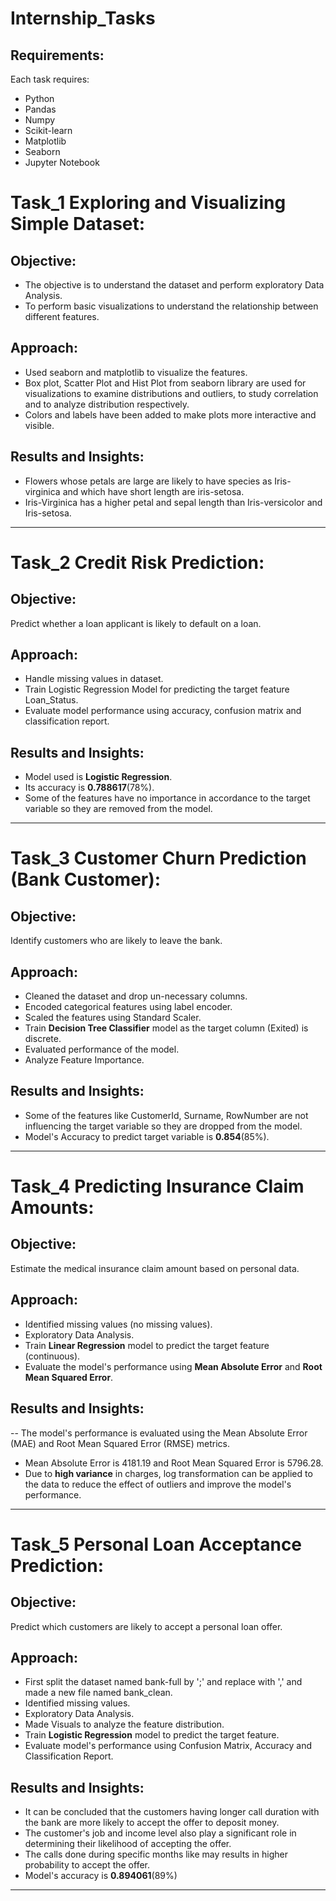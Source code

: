 # Internship_Tasks
## Requirements:
Each task requires:
- Python
- Pandas
- Numpy
- Scikit-learn
- Matplotlib
- Seaborn
- Jupyter Notebook
# Task_1 Exploring and Visualizing Simple Dataset:
## Objective:
- The objective is to understand the dataset and perform exploratory Data Analysis.
- To perform basic visualizations to understand the relationship between different features.
## Approach:
- Used seaborn and matplotlib to visualize the features.
- Box plot, Scatter Plot and Hist Plot from seaborn library are used for visualizations to examine distributions and outliers, to study correlation and to analyze distribution respectively.
- Colors and labels have been added to make plots more interactive and visible.
## Results and Insights:
- Flowers whose petals are large are likely to have species as Iris-virginica and which have short length are iris-setosa.
- Iris-Virginica has a higher petal and sepal length than Iris-versicolor and Iris-setosa.
---
# Task_2 Credit Risk Prediction:
## Objective:
Predict whether a loan applicant is likely to default on a loan.
## Approach:
- Handle missing values in dataset.
- Train Logistic Regression Model for predicting the target feature Loan_Status.
- Evaluate model performance using accuracy, confusion matrix and classification report.
## Results and Insights:
- Model used is **Logistic Regression**.
- Its accuracy is **0.788617**(78%).
- Some of the features have no importance in accordance to the target variable so they are removed from the model.
 ---
# Task_3 Customer Churn Prediction (Bank Customer):
## Objective:
Identify customers who are likely to leave the bank.
## Approach:
- Cleaned the dataset and drop un-necessary columns.
- Encoded categorical features using label encoder.
- Scaled the features using Standard Scaler.
- Train **Decision Tree Classifier** model as the target column (Exited) is discrete.
- Evaluated performance of the model.
- Analyze Feature Importance.
## Results and Insights:
- Some of the features like CustomerId, Surname, RowNumber are not influencing the target variable so they are dropped from the model.
- Model's Accuracy to predict target variable is **0.854**(85%).
---
# Task_4 Predicting Insurance Claim Amounts:
## Objective:
Estimate the medical insurance claim amount based on personal data.
## Approach:
- Identified missing values (no missing values).
- Exploratory Data Analysis.
- Train **Linear Regression** model to predict the target feature (continuous).
- Evaluate the model's performance using **Mean Absolute Error** and **Root Mean Squared Error**.
## Results and Insights:
-- The model's performance is evaluated using the Mean Absolute Error (MAE) and Root Mean Squared Error (RMSE) metrics.
- Mean Absolute Error is 4181.19 and Root Mean Squared Error is 5796.28.
- Due to **high variance** in charges, log transformation can be applied to the data to reduce the effect of outliers and improve the model's performance.
---
# Task_5 Personal Loan Acceptance Prediction:
## Objective:
Predict which customers are likely to accept a personal loan offer.
## Approach:
- First split the dataset named bank-full by ';' and replace with ',' and made a new file named bank_clean.
- Identified missing values.
- Exploratory Data Analysis.
- Made Visuals to analyze the feature distribution.
- Train **Logistic Regression** model to predict the target feature.
- Evaluate model's performance using Confusion Matrix, Accuracy and Classification Report.
## Results and Insights:
- It can be concluded that the customers having longer call duration with the bank are more likely to accept the offer to deposit money.
- The customer's job and income level also play a significant role in determining their likelihood of accepting the offer.
- The calls done during specific months like may results in higher probability to accept the offer.
- Model's accuracy is **0.894061**(89%)
---
